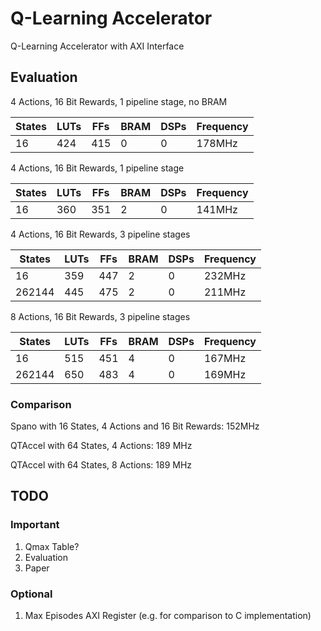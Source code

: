 # Q-Learning Accelerator

Q-Learning Accelerator with AXI Interface

## Evaluation

4 Actions, 16 Bit Rewards, 1 pipeline stage, no BRAM

| States | LUTs | FFs | BRAM | DSPs | Frequency |
| ------ | ------ | ------ | ------ | ------ | ------ |
| 16 | 424 | 415 | 0 | 0 | 178MHz |


4 Actions, 16 Bit Rewards, 1 pipeline stage

| States | LUTs | FFs | BRAM | DSPs | Frequency |
| ------ | ------ | ------ | ------ | ------ | ------ |
| 16 | 360 | 351 | 2 | 0 | 141MHz |


4 Actions, 16 Bit Rewards, 3 pipeline stages

| States | LUTs | FFs | BRAM | DSPs | Frequency |
| ------ | ------ | ------ | ------ | ------ | ------ |
| 16 | 359 | 447 | 2 | 0 | 232MHz |
| 262144 | 445 | 475 | 2 | 0 | 211MHz |

8 Actions, 16 Bit Rewards, 3 pipeline stages

| States | LUTs | FFs | BRAM | DSPs | Frequency |
| ------ | ------ | ------ | ------ | ------ | ------ |
| 16 | 515 | 451 | 4 | 0 | 167MHz |
| 262144 | 650 | 483 | 4 | 0 | 169MHz |

### Comparison

Spano with 16 States, 4 Actions and 16 Bit Rewards: 152MHz

QTAccel with 64 States, 4 Actions: 189 MHz 

QTAccel with 64 States, 8 Actions: 189 MHz 

## TODO

### Important

1. Qmax Table?
2. Evaluation
3. Paper

### Optional

1. Max Episodes AXI Register (e.g. for comparison to C implementation)

